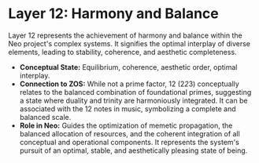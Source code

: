 # Layer 12: Harmony and Balance

Layer 12 represents the achievement of harmony and balance within the Neo project's complex systems. It signifies the optimal interplay of diverse elements, leading to stability, coherence, and aesthetic completeness.

-   **Conceptual State:** Equilibrium, coherence, aesthetic order, optimal interplay.
-   **Connection to ZOS:** While not a prime factor, 12 (2*2*3) conceptually relates to the balanced combination of foundational primes, suggesting a state where duality and trinity are harmoniously integrated. It can be associated with the 12 notes in music, symbolizing a complete and balanced scale.
-   **Role in Neo:** Guides the optimization of memetic propagation, the balanced allocation of resources, and the coherent integration of all conceptual and operational components. It represents the system's pursuit of an optimal, stable, and aesthetically pleasing state of being.